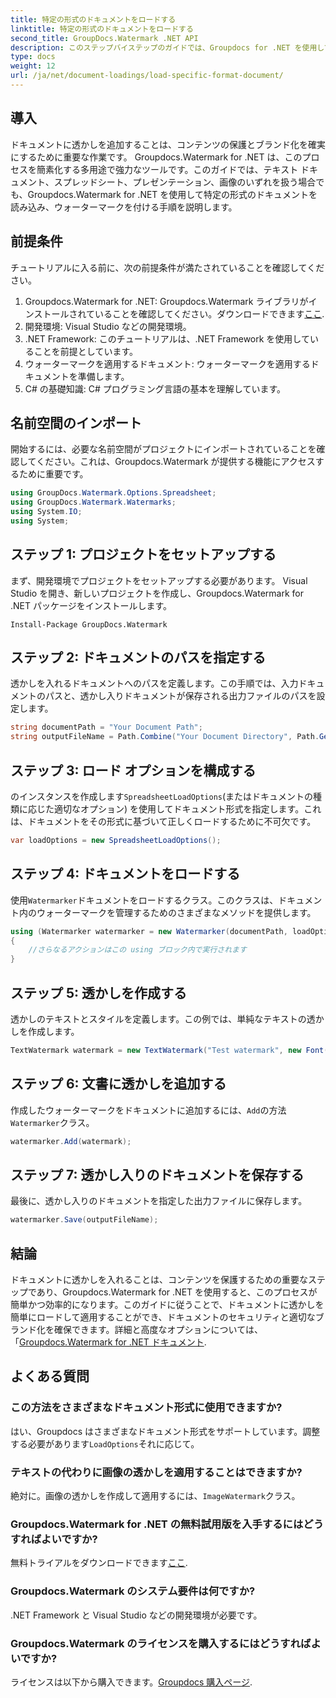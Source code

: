 ```yaml
---
title: 特定の形式のドキュメントをロードする
linktitle: 特定の形式のドキュメントをロードする
second_title: GroupDocs.Watermark .NET API
description: このステップバイステップのガイドでは、Groupdocs for .NET を使用してドキュメントをロードし、ウォーターマークを付ける方法を学習します。コンテンツを簡単に保護し、ブランド化します。
type: docs
weight: 12
url: /ja/net/document-loadings/load-specific-format-document/
---
```

## 導入
ドキュメントに透かしを追加することは、コンテンツの保護とブランド化を確実にするために重要な作業です。 Groupdocs.Watermark for .NET は、このプロセスを簡素化する多用途で強力なツールです。このガイドでは、テキスト ドキュメント、スプレッドシート、プレゼンテーション、画像のいずれを扱う場合でも、Groupdocs.Watermark for .NET を使用して特定の形式のドキュメントを読み込み、ウォーターマークを付ける手順を説明します。
## 前提条件
チュートリアルに入る前に、次の前提条件が満たされていることを確認してください。
1.  Groupdocs.Watermark for .NET: Groupdocs.Watermark ライブラリがインストールされていることを確認してください。ダウンロードできます[ここ](https://releases.groupdocs.com/Watermark/net/).
2. 開発環境: Visual Studio などの開発環境。
3. .NET Framework: このチュートリアルは、.NET Framework を使用していることを前提としています。
4. ウォーターマークを適用するドキュメント: ウォーターマークを適用するドキュメントを準備します。
5. C# の基礎知識: C# プログラミング言語の基本を理解しています。

## 名前空間のインポート
開始するには、必要な名前空間がプロジェクトにインポートされていることを確認してください。これは、Groupdocs.Watermark が提供する機能にアクセスするために重要です。
```csharp
using GroupDocs.Watermark.Options.Spreadsheet;
using GroupDocs.Watermark.Watermarks;
using System.IO;
using System;
```

## ステップ 1: プロジェクトをセットアップする
まず、開発環境でプロジェクトをセットアップする必要があります。 Visual Studio を開き、新しいプロジェクトを作成し、Groupdocs.Watermark for .NET パッケージをインストールします。
```shell
Install-Package GroupDocs.Watermark
```
## ステップ 2: ドキュメントのパスを指定する
透かしを入れるドキュメントへのパスを定義します。この手順では、入力ドキュメントのパスと、透かし入りドキュメントが保存される出力ファイルのパスを設定します。
```csharp
string documentPath = "Your Document Path";
string outputFileName = Path.Combine("Your Document Directory", Path.GetFileName(documentPath));
```
## ステップ 3: ロード オプションを構成する
のインスタンスを作成します`SpreadsheetLoadOptions`(またはドキュメントの種類に応じた適切なオプション) を使用してドキュメント形式を指定します。これは、ドキュメントをその形式に基づいて正しくロードするために不可欠です。
```csharp
var loadOptions = new SpreadsheetLoadOptions();
```
## ステップ 4: ドキュメントをロードする
使用`Watermarker`ドキュメントをロードするクラス。このクラスは、ドキュメント内のウォーターマークを管理するためのさまざまなメソッドを提供します。
```csharp
using (Watermarker watermarker = new Watermarker(documentPath, loadOptions))
{
    //さらなるアクションはこの using ブロック内で実行されます
}
```
## ステップ 5: 透かしを作成する
透かしのテキストとスタイルを定義します。この例では、単純なテキストの透かしを作成します。
```csharp
TextWatermark watermark = new TextWatermark("Test watermark", new Font("Arial", 12));
```
## ステップ 6: 文書に透かしを追加する
作成したウォーターマークをドキュメントに追加するには、`Add`の方法`Watermarker`クラス。
```csharp
watermarker.Add(watermark);
```
## ステップ 7: 透かし入りのドキュメントを保存する
最後に、透かし入りのドキュメントを指定した出力ファイルに保存します。
```csharp
watermarker.Save(outputFileName);
```

## 結論
ドキュメントに透かしを入れることは、コンテンツを保護するための重要なステップであり、Groupdocs.Watermark for .NET を使用すると、このプロセスが簡単かつ効率的になります。このガイドに従うことで、ドキュメントに透かしを簡単にロードして適用することができ、ドキュメントのセキュリティと適切なブランド化を確保できます。詳細と高度なオプションについては、「[Groupdocs.Watermark for .NET ドキュメント](https://reference.groupdocs.com/Watermark/net/).
## よくある質問
### この方法をさまざまなドキュメント形式に使用できますか?
はい、Groupdocs はさまざまなドキュメント形式をサポートしています。調整する必要があります`LoadOptions`それに応じて。
### テキストの代わりに画像の透かしを適用することはできますか?
絶対に。画像の透かしを作成して適用するには、`ImageWatermark`クラス。
### Groupdocs.Watermark for .NET の無料試用版を入手するにはどうすればよいですか?
無料トライアルをダウンロードできます[ここ](https://releases.groupdocs.com/).
### Groupdocs.Watermark のシステム要件は何ですか?
.NET Framework と Visual Studio などの開発環境が必要です。
### Groupdocs.Watermark のライセンスを購入するにはどうすればよいですか?
ライセンスは以下から購入できます。[Groupdocs 購入ページ](https://purchase.groupdocs.com/buy).